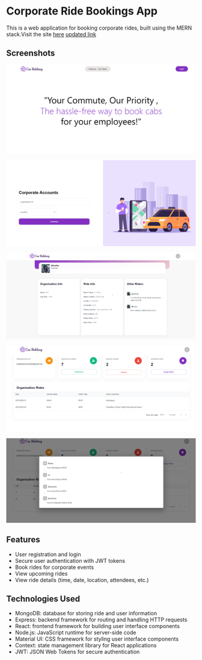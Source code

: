
# Corporate Ride Bookings App

This is a web application for booking corporate rides, built using the MERN stack.Visit the site [here](https://delightful-cat-4db293.netlify.app/)
[updated link](https://65aa56251c23c41140d4cfdd--voluble-tapioca-4ee01e.netlify.app/)


## Screenshots

![App Screenshot](https://github.com/Krystal-G/Car-Bid-MiniPr/blob/main/Screenshots/Screenshot%202023-04-25%20180653.png?raw=true)

![App Screenshot](https://github.com/Krystal-G/Car-Bid-MiniPr/blob/main/Screenshots/Screenshot%202023-04-25%20181957.png?raw=true)

![App Screenshot](https://github.com/Krystal-G/Car-Bid-MiniPr/blob/main/Screenshots/Screenshot%202023-04-25%20182358.png?raw=true)

![App Screenshot](https://github.com/Krystal-G/Car-Bid-MiniPr/blob/main/Screenshots/Screenshot%202023-04-25%20182715.png?raw=true)

![App Screenshot](https://github.com/Krystal-G/Car-Bid-MiniPr/blob/main/Screenshots/Screenshot%202023-04-25%20183139.png?raw=true)



## Features
- User registration and login
- Secure user authentication with JWT tokens
- Book rides for corporate events
- View upcoming rides
- View ride details (time, date, location, attendees, etc.)
## Technologies Used
- MongoDB: database for storing ride and user information
- Express: backend framework for routing and handling HTTP requests
- React: frontend framework for building user interface components
- Node.js: JavaScript runtime for server-side code
- Material UI: CSS framework for styling user interface components
- Context: state management library for React applications
- JWT: JSON Web Tokens for secure authentication
